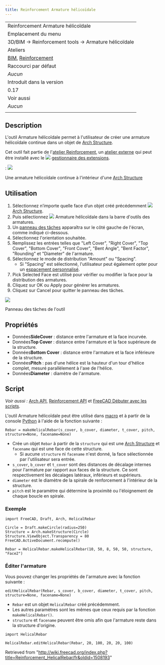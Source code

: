 ```yaml
---
title: Reinforcement Armature hélicoïdale
---
```

|  |
| --- |
| Reinforcement Armature hélicoïdale |
| Emplacement du menu |
| 3D/BIM → Reinforcement tools → Armature hélicoïdale |
| Ateliers |
| [BIM](/BIM_Workbench/fr "BIM Workbench/fr"), [Reinforcement](/Reinforcement_Workbench/fr "Reinforcement Workbench/fr") |
| Raccourci par défaut |
| *Aucun* |
| Introduit dans la version |
| 0.17 |
| Voir aussi |
| *Aucun* |
|  |

## Description

L'outil Armature hélicoïdale permet à l'utilisateur de créer une armature hélicoïdale continue dans un objet de [Arch Structure](/Arch_Structure/fr "Arch Structure/fr").

Cet outil fait partie de l'[atelier Reinforcement](/Reinforcement_Workbench/fr "Reinforcement Workbench/fr"), un [atelier externe](/External_workbenches/fr "External workbenches/fr") qui peut être installé avec le ![](/images/Std_AddonMgr.svg) [gestionnaire des extensions](/Std_AddonMgr/fr "Std AddonMgr/fr").

:   ![](/images/Arch_Rebar_Helical_example.png)

Une armature hélicoïdale continue à l'intérieur d'une [Arch Structure](/Arch_Structure/fr "Arch Structure/fr")

## Utilisation

1. Sélectionnez n’importe quelle face d’un objet créé précédemment ![](/images/Arch_Structure.svg) [Arch Structure](/Arch_Structure/fr "Arch Structure/fr").
2. Puis sélectionnez ![](/images/Reinforcement_HelicalRebar.svg) Armature hélicoïdale dans la barre d'outils des armatures.
3. Un [panneau des tâches](/Task_Panel/fr "Task Panel/fr") apparaîtra sur le côté gauche de l'écran, comme indiqué ci-dessous.
4. Sélectionnez l'orientation souhaitée.
5. Remplissez les entrées telles que "Left Cover", "Right Cover", "Top Cover", "Bottom Cover", "Front Cover", "Bent Angle", "Bent Factor", "Rounding" et "Diameter" de l'armature.
6. Sélectionnez le mode de distribution "Amount" ou "Spacing".
   * Si "Spacing" est sélectionné, l'utilisateur peut également opter pour un [espacement personnalisé](/Custom_Spacing/fr "Custom Spacing/fr").
7. Pick Selected Face est utilisé pour vérifier ou modifier la face pour la distribution des armatures.
8. Cliquez sur OK ou Apply pour générer les armatures.
9. Cliquez sur Cancel pour quitter le panneau des tâches.

![](/images/HelicalRebarDialog.png)

Panneau des tâches de l'outil

## Propriétés

* Données**SideCover** : distance entre l'armature et la face incurvée.
* Données**Top Cover** : distance entre l'armature et la face supérieure de la structure.
* Données**Bottom Cover** : distance entre l'armature et la face inférieure de la structure.
* Données**Pitch** : pas d'une hélice est la hauteur d'un tour d'hélice complet, mesuré parallèlement à l'axe de l'hélice.
* Données**Diameter** : diamètre de l'armature.

## Script

*Voir aussi :* [Arch API](/Arch_API/fr "Arch API/fr"), [Reinforcement API](/Reinforcement_API/fr "Reinforcement API/fr") et [FreeCAD Débuter avec les scripts](/FreeCAD_Scripting_Basics/fr "FreeCAD Scripting Basics/fr").

L'outil Armature hélicoïdale peut être utilisé dans [macro](/Macros/fr "Macros/fr") et à partir de la console [Python](/Python/fr "Python/fr") à l'aide de la fonction suivante :

```
Rebar = makeHelicalRebar(s_cover, b_cover, diameter, t_cover, pitch, structure=None, facename=None)

```

* Crée un objet `Rebar` à partir de la `structure` qui est une [Arch Structure](/Arch_Structure/fr "Arch Structure/fr") et `facename` qui est une face de cette structure.
  + Si aucune `structure` ni `facename` n'est donné, la face sélectionnée par l'utilisateur sera entrée.
* `s_cover`, `b_cover` et `t_cover` sont des distances de décalage internes pour l'armature par rapport aux faces de la structure. Ce sont respectivement les décalages latéraux, inférieurs et supérieurs.
* `diameter` est le diamètre de la spirale de renforcement à l'intérieur de la structure.
* `pitch` est le paramètre qui détermine la proximité ou l'éloignement de chaque boucle en spirale.

### Exemple

```
import FreeCAD, Draft, Arch, HelicalRebar

Circle = Draft.makeCircle(radius=250)
Structure = Arch.makeStructure(Circle)
Structure.ViewObject.Transparency = 80
FreeCAD.ActiveDocument.recompute()

Rebar = HelicalRebar.makeHelicalRebar(10, 50, 8, 50, 50, structure, "Face2")

```

### Éditer l'armature

Vous pouvez changer les propriétés de l'armature avec la fonction suivante :

```
editHelicalRebar(Rebar, s_cover, b_cover, diameter, t_cover, pitch, structure=None, facename=None)

```

* `Rebar` est un objet `HelicalRebar` créé précédemment.
* Les autres paramètres sont les mêmes que ceux requis par la fonction `makeHelicalRebar()`.
* `structure` et `facename` peuvent être omis afin que l'armature reste dans la structure d'origine.

```
import HelicalRebar

HelicalRebar.editHelicalRebar(Rebar, 20, 100, 20, 20, 100)

```

Retrieved from "<http://wiki.freecad.org/index.php?title=Reinforcement_HelicalRebar/fr&oldid=1508193>"
